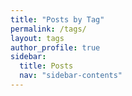 ```yaml
---
title: "Posts by Tag"
permalink: /tags/
layout: tags
author_profile: true
sidebar:
  title: Posts
  nav: "sidebar-contents"
---
```

